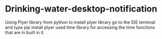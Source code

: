 # Drinking-water-desktop-notification
Using Plyer library from python
to install plyer library go to the IDE terminal and type pip install plyer
used time library for accessing the time functions that are in built in it.
